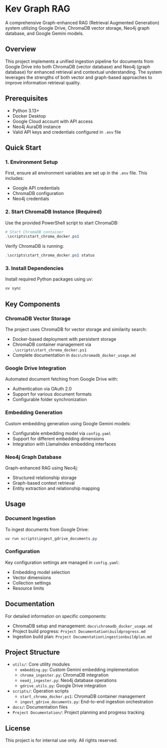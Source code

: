# Kev Graph RAG

A comprehensive Graph-enhanced RAG (Retrieval Augmented Generation) system utilizing Google Drive, ChromaDB vector storage, Neo4j graph database, and Google Gemini models.

## Overview

This project implements a unified ingestion pipeline for documents from Google Drive into both ChromaDB (vector database) and Neo4j (graph database) for enhanced retrieval and contextual understanding. The system leverages the strengths of both vector and graph-based approaches to improve information retrieval quality.

## Prerequisites

- Python 3.13+
- Docker Desktop
- Google Cloud account with API access
- Neo4j AuraDB instance
- Valid API keys and credentials configured in `.env` file

## Quick Start

### 1. Environment Setup

First, ensure all environment variables are set up in the `.env` file. This includes:
- Google API credentials
- ChromaDB configuration
- Neo4j credentials

### 2. Start ChromaDB Instance (Required)

Use the provided PowerShell script to start ChromaDB:

```powershell
# Start ChromaDB container
.\scripts\start_chroma_docker.ps1
```

Verify ChromaDB is running:

```powershell
.\scripts\start_chroma_docker.ps1 status
```

### 3. Install Dependencies

Install required Python packages using uv:

```powershell
uv sync
```

## Key Components

### ChromaDB Vector Storage

The project uses ChromaDB for vector storage and similarity search:
- Docker-based deployment with persistent storage
- ChromaDB container management via `.\scripts\start_chroma_docker.ps1`
- Complete documentation in `docs\chromadb_docker_usage.md`

### Google Drive Integration

Automated document fetching from Google Drive with:
- Authentication via OAuth 2.0
- Support for various document formats
- Configurable folder synchronization

### Embedding Generation

Custom embedding generation using Google Gemini models:
- Configurable embedding model via `config.yaml`
- Support for different embedding dimensions
- Integration with LlamaIndex embedding interfaces

### Neo4j Graph Database

Graph-enhanced RAG using Neo4j:
- Structured relationship storage
- Graph-based context retrieval
- Entity extraction and relationship mapping

## Usage

### Document Ingestion

To ingest documents from Google Drive:

```powershell
uv run scripts\ingest_gdrive_documents.py
```

### Configuration

Key configuration settings are managed in `config.yaml`:
- Embedding model selection
- Vector dimensions
- Collection settings
- Resource limits

## Documentation

For detailed information on specific components:

- ChromaDB setup and management: `docs\chromadb_docker_usage.md`
- Project build progress: `Project Documentation\buildprogress.md`
- Ingestion build plan: `Project Documentation\ingestionbuildplan.md`

## Project Structure

- `utils/`: Core utility modules
  - `embedding.py`: Custom Gemini embedding implementation
  - `chroma_ingester.py`: ChromaDB integration
  - `neo4j_ingester.py`: Neo4j database operations
  - `gdrive_utils.py`: Google Drive integration
- `scripts/`: Operation scripts
  - `start_chroma_docker.ps1`: ChromaDB container management
  - `ingest_gdrive_documents.py`: End-to-end ingestion orchestration
- `docs/`: Documentation files
- `Project Documentation/`: Project planning and progress tracking

## License

This project is for internal use only. All rights reserved.
